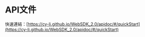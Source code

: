 # API文件
快速連結：[https://cy-li.github.io/WebSDK_2.0/apidoc/#/quickStart](https://cy-li.github.io/WebSDK_2.0/apidoc/#/quickStart)
